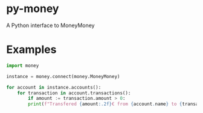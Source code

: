 # py-money

A Python interface to MoneyMoney

# Examples

```py
import money

instance = money.connect(money.MoneyMoney)

for account in instance.accounts():
    for transaction in account.transactions():
        if amount := transaction.amount > 0:
		print(f"Transfered {amount:.2f}€ from {account.name} to {transaction.payee})
```
